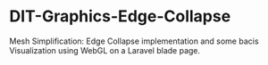 # DIT-Graphics-Edge-Collapse
Mesh Simplification: Edge Collapse implementation and some bacis Visualization using WebGL on a Laravel blade page.
